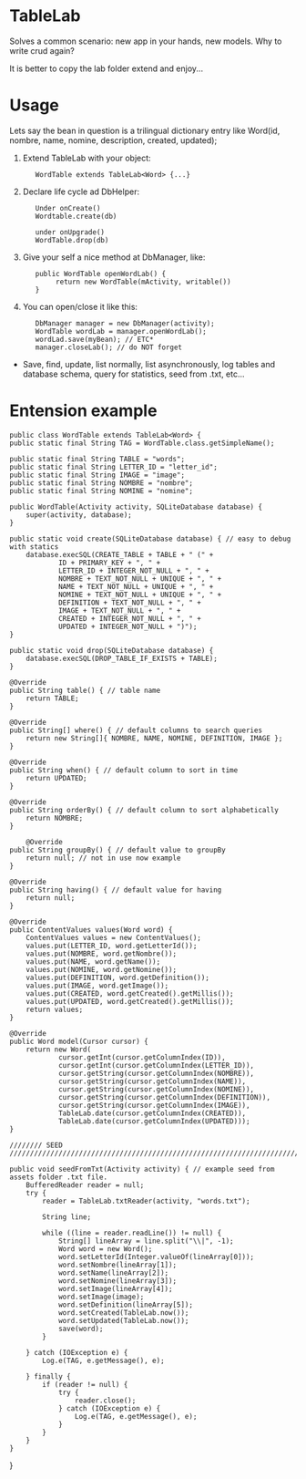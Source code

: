 # TableLab

Solves a common scenario: new app in your hands, new models. Why to write crud again? 

It is better to copy the lab folder extend and enjoy...

# Usage

Lets say the bean in question is a trilingual dictionary entry like Word(id, nombre, name, nomine, description, created, updated);

1. Extend TableLab with your object: 

          WordTable extends TableLab<Word> {...}
          
2. Declare life cycle ad DbHelper: 

          Under onCreate()
          Wordtable.create(db) 
          
          under onUpgrade()
          WordTable.drop(db)

3. Give your self a nice method at DbManager, like: 

          public WordTable openWordLab() {
               return new WordTable(mActivity, writable())
          }


4. You can open/close it like this:

          DbManager manager = new DbManager(activity);
          WordTable wordLab = manager.openWordLab();
          wordLad.save(myBean); // ETC*
          manager.closeLab(); // do NOT forget

* Save, find, update, list normally, list asynchronously, log tables and database schema, query for statistics, seed from .txt, etc...

# Entension example

    public class WordTable extends TableLab<Word> {
    public static final String TAG = WordTable.class.getSimpleName();

    public static final String TABLE = "words";
    public static final String LETTER_ID = "letter_id";
    public static final String IMAGE = "image";
    public static final String NOMBRE = "nombre";
    public static final String NOMINE = "nomine";

    public WordTable(Activity activity, SQLiteDatabase database) {
        super(activity, database);
    }

    public static void create(SQLiteDatabase database) { // easy to debug with statics
        database.execSQL(CREATE_TABLE + TABLE + " (" +
                ID + PRIMARY_KEY + ", " +
                LETTER_ID + INTEGER_NOT_NULL + ", " +
                NOMBRE + TEXT_NOT_NULL + UNIQUE + ", " +
                NAME + TEXT_NOT_NULL + UNIQUE + ", " +
                NOMINE + TEXT_NOT_NULL + UNIQUE + ", " +
                DEFINITION + TEXT_NOT_NULL + ", " +
                IMAGE + TEXT_NOT_NULL + ", " +
                CREATED + INTEGER_NOT_NULL + ", " +
                UPDATED + INTEGER_NOT_NULL + ")");
    }

    public static void drop(SQLiteDatabase database) {
        database.execSQL(DROP_TABLE_IF_EXISTS + TABLE);
    }

    @Override
    public String table() { // table name
        return TABLE;
    }

    @Override
    public String[] where() { // default columns to search queries
        return new String[]{ NOMBRE, NAME, NOMINE, DEFINITION, IMAGE };
    }

    @Override
    public String when() { // default column to sort in time
        return UPDATED;
    }

    @Override
    public String orderBy() { // default column to sort alphabetically
        return NOMBRE;
    }

        @Override
    public String groupBy() { // default value to groupBy
        return null; // not in use now example
    }

    @Override
    public String having() { // default value for having
        return null;
    }

    @Override
    public ContentValues values(Word word) {
        ContentValues values = new ContentValues();
        values.put(LETTER_ID, word.getLetterId());
        values.put(NOMBRE, word.getNombre());
        values.put(NAME, word.getName());
        values.put(NOMINE, word.getNomine());
        values.put(DEFINITION, word.getDefinition());
        values.put(IMAGE, word.getImage());
        values.put(CREATED, word.getCreated().getMillis());
        values.put(UPDATED, word.getCreated().getMillis());
        return values;
    }

    @Override
    public Word model(Cursor cursor) {
        return new Word(
                cursor.getInt(cursor.getColumnIndex(ID)),
                cursor.getInt(cursor.getColumnIndex(LETTER_ID)),
                cursor.getString(cursor.getColumnIndex(NOMBRE)),
                cursor.getString(cursor.getColumnIndex(NAME)),
                cursor.getString(cursor.getColumnIndex(NOMINE)),
                cursor.getString(cursor.getColumnIndex(DEFINITION)),
                cursor.getString(cursor.getColumnIndex(IMAGE)),
                TableLab.date(cursor.getColumnIndex(CREATED)),
                TableLab.date(cursor.getColumnIndex(UPDATED)));
    }

    //////// SEED ///////////////////////////////////////////////////////////////////////////////

    public void seedFromTxt(Activity activity) { // example seed from assets folder .txt file.
        BufferedReader reader = null;
        try {
            reader = TableLab.txtReader(activity, "words.txt");

            String line;

            while ((line = reader.readLine()) != null) {
                String[] lineArray = line.split("\\|", -1);
                Word word = new Word();
                word.setLetterId(Integer.valueOf(lineArray[0]));
                word.setNombre(lineArray[1]);
                word.setName(lineArray[2]);
                word.setNomine(lineArray[3]);
                word.setImage(lineArray[4]);
                word.setImage(image);
                word.setDefinition(lineArray[5]);
                word.setCreated(TableLab.now());
                word.setUpdated(TableLab.now());
                save(word);
            }

        } catch (IOException e) {
            Log.e(TAG, e.getMessage(), e);

        } finally {
            if (reader != null) {
                try {
                    reader.close();
                } catch (IOException e) {
                    Log.e(TAG, e.getMessage(), e);
                }
            }
        }
    }
}



